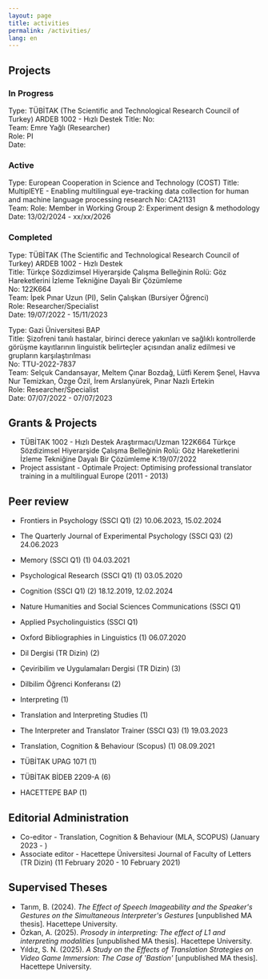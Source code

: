 ```yaml
---
layout: page
title: activities
permalink: /activities/
lang: en
---
```


## Projects

### In Progress

Type: TÜBİTAK (The Scientific and Technological Research Council of Turkey) ARDEB 1002 - Hızlı Destek
Title: 
No:   
Team: Emre Yağlı (Researcher)  
Role: PI  
Date: 

### Active

Type: European Cooperation in Science and Technology (COST) 
Title: MultiplEYE - Enabling multilingual eye-tracking data collection for human and machine language processing research
No: CA21131  
Team: 
Role: Member in Working Group 2: Experiment design & methodology 
Date: 13/02/2024 -  xx/xx/2026

### Completed

Type: TÜBİTAK (The Scientific and Technological Research Council of Turkey) ARDEB 1002 - Hızlı Destek  
Title: Türkçe Sözdizimsel Hiyerarşide Çalışma Belleğinin Rolü: Göz Hareketlerini İzleme Tekniğine Dayalı Bir Çözümleme  
No: 122K664  
Team: İpek Pınar Uzun (PI), Selin Çalışkan (Bursiyer Öğrenci)  
Role: Researcher/Specialist  
Date: 19/07/2022 -  15/11/2023

Type: Gazi Üniversitesi BAP  
Title: Şizofreni tanılı hastalar, birinci derece yakınları ve sağlıklı kontrollerde görüşme kayıtlarının linguistik belirteçler
açısından analiz edilmesi ve grupların karşılaştırılması  
No: TTU-2022-7837  
Team: Selçuk Candansayar, Meltem Çınar Bozdağ, Lütfi Kerem Şenel, Havva Nur Temizkan, Özge Özil, İrem Arslanyürek, Pınar Nazlı Ertekin  
Role: Researcher/Specialist  
Date: 07/07/2022 - 07/07/2023

## Grants & Projects
- TÜBİTAK 1002 - Hızlı Destek	Araştırmacı/Uzman	122K664	Türkçe Sözdizimsel Hiyerarşide Çalışma Belleğinin Rolü: Göz Hareketlerini İzleme Tekniğine Dayalı Bir Çözümleme	K:19/07/2022
- Project assistant - Optimale Project: Optimising professional translator training in a multilingual Europe (2011 - 2013)

## Peer review
- Frontiers in Psychology (SSCI Q1) (2) 10.06.2023, 15.02.2024
- The Quarterly Journal of Experimental Psychology (SSCI Q3) (2) 24.06.2023
- Memory (SSCI Q1) (1) 04.03.2021
- Psychological Research (SSCI Q1) (1) 03.05.2020
- Cognition (SSCI Q1) (2) 18.12.2019, 12.02.2024
- Nature Humanities and Social Sciences Communications (SSCI Q1)
- Applied Psycholinguistics (SSCI Q1)

- Oxford Bibliographies in Linguistics (1) 06.07.2020
- Dil Dergisi (TR Dizin) (2)
- Çeviribilim ve Uygulamaları Dergisi (TR Dizin) (3)
- Dilbilim Öğrenci Konferansı (2)

- Interpreting (1)
- Translation and Interpreting Studies (1)
- The Interpreter and Translator Trainer (SSCI Q3) (1) 19.03.2023
- Translation, Cognition & Behaviour (Scopus) (1) 08.09.2021

- TÜBİTAK UPAG 1071 (1)
- TÜBİTAK BİDEB 2209-A (6)
- HACETTEPE BAP (1)

## Editorial Administration
- Co-editor - Translation, Cognition & Behaviour (MLA, SCOPUS) (January 2023 - )
- Associate editor - Hacettepe Üniversitesi Journal of Faculty of Letters (TR Dizin) (11 February 2020 - 10 February 2021)

## Supervised Theses
- Tarım, B. (2024). *The Effect of Speech Imageability and the Speaker's Gestures on the Simultaneous Interpreter's Gestures* [unpublished MA thesis]. Hacettepe University.
- Özkan, A. (2025). *Prosody in interpreting: The effect of L1 and interpreting modalities* [unpublished MA thesis]. Hacettepe University.
- Yıldız, S. N. (2025). *A Study on the Effects of Translation Strategies on Video Game Immersion: The Case of 'Bastion'* [unpublished MA thesis]. Hacettepe University.